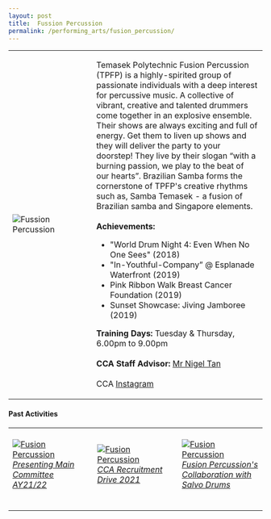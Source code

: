 ```yaml
---
layout: post
title:  Fussion Percussion
permalink: /performing_arts/fusion_percussion/
---
```


<div>
<table>
    <tr>
        <td style="width:33%"><image src="/images/CCA_fusion_percussion.jpg" style="display:block;margin-left:auto;margin-right:auto;" alt="Fussion Percussion"></image></td>
        <td>
            <p>
                Temasek Polytechnic Fusion Percussion (TPFP) is a highly-spirited group of passionate individuals with a deep interest for percussive music. A collective of vibrant, creative and talented drummers come together in an explosive ensemble. Their shows are always exciting and full of energy. Get them to liven up shows and they will deliver the party to your doorstep! They live by their slogan “with a burning passion, we play to the beat of our hearts”. Brazilian Samba forms the cornerstone of TPFP's creative rhythms such as, Samba Temasek - a fusion of Brazilian samba and Singapore elements.<br>
                <br>
                <b>Achievements:</b><br>
                <ul>
                    <li>"World Drum Night 4: Even When No One Sees" (2018)</li>
                    <li>"In-Youthful-Company” @ Esplanade Waterfront (2019)</li>
                    <li>Pink Ribbon Walk Breast Cancer Foundation (2019)</li>
                    <li>Sunset Showcase: Jiving Jamboree (2019)</li>
                </ul>
            </p>
            <p>
                <b>Training Days:</b> Tuesday & Thursday, 6.00pm to 9.00pm<br>
                <br>
                <b>CCA Staff Advisor:</b> <a href="mailto:nigeltan@tp.edu.sg">Mr Nigel Tan</a><br>
                <br>
                CCA <a href="https://www.instagram.com/fusionpercussion">Instagram</a>
            </p>
        </td>
    </tr>
</table>
</div>

#### Past Activities

<table>
    <tr>
        <td style="width:33%"><br>
            <a href="https://www.instagram.com/p/CPCsZIMhQRv/">
                <image src="/images/CCA-fp-ig5.png" style="display:block;margin-left:auto;margin-right:auto;" alt="Fusion Percussion">
                <h6 style="margin-top:0%">Presenting Main Committee AY21/22</h6>
                </image>
            </a>
        </td>
        <td style="width:33%"><br>
            <a href="https://www.instagram.com/p/COhfJPnB4MX/">
                <image src="/images/CCA-fp-ig4.png" style="display:block;margin-left:auto;margin-right:auto;" alt="Fusion Percussion">
                <h6 style="margin-top:0%">CCA Recruitment Drive 2021</h6>
                </image>
            </a>
        </td>
        <td style="width:33%"><br>
            <a href="https://www.instagram.com/p/CDs24KsB1QX/">
                <image src="/images/CCA-Fusion_IG1.png" style="display:block;margin-left:auto;margin-right:auto;" alt="Fusion Percussion">
                <h6 style="margin-top:0%">Fusion Percussion's Collaboration with Salvo Drums</h6>    
                </image>
            </a>
        </td>
    </tr>
</table>
